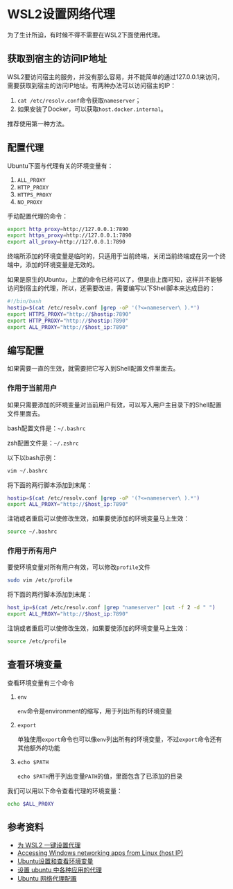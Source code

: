 # WSL2设置网络代理

为了生计所迫，有时候不得不需要在WSL2下面使用代理。

## 获取到宿主的访问IP地址

WSL2要访问宿主的服务，并没有那么容易，并不能简单的通过127.0.0.1来访问，需要获取到宿主的访问IP地址。有两种办法可以访问宿主的IP：

1. `cat /etc/resolv.conf`命令获取`nameserver`；
2. 如果安装了Docker，可以获取`host.docker.internal`。

推荐使用第一种方法。

## 配置代理

Ubuntu下面与代理有关的环境变量有：

1. `ALL_PROXY`
2. `HTTP_PROXY`
3. `HTTPS_PROXY`
4. `NO_PROXY`

手动配置代理的命令：

```bash
export http_proxy=http://127.0.0.1:7890
export https_proxy=http://127.0.0.1:7890
export all_proxy=http://127.0.0.1:7890
```

终端所添加的环境变量是临时的，只适用于当前终端，关闭当前终端或在另一个终端中，添加的环境变量是无效的。

如果是原生的Ubuntu，上面的命令已经可以了，但是由上面可知，这样并不能够访问到宿主的代理，所以，还需要改进，需要编写以下Shell脚本来达成目的：

```bash
#!/bin/bash
hostip=$(cat /etc/resolv.conf |grep -oP '(?<=nameserver\ ).*')
export HTTPS_PROXY="http://$hostip:7890"
export HTTP_PROXY="http://$hostip:7890"
export ALL_PROXY="http://$host_ip:7890"
```

## 编写配置

如果需要一直的生效，就需要把它写入到Shell配置文件里面去。

### 作用于当前用户

如果只需要添加的环境变量对当前用户有效，可以写入用户主目录下的Shell配置文件里面去。

bash配置文件是：`~/.bashrc`

zsh配置文件是：`~/.zshrc`

以下以bash示例：

```bash
vim ~/.bashrc
```

将下面的两行脚本添加到末尾：

```bash
hostip=$(cat /etc/resolv.conf |grep -oP '(?<=nameserver\ ).*')
export ALL_PROXY="http://$host_ip:7890"
```

注销或者重启可以使修改生效，如果要使添加的环境变量马上生效：

```bash
source ~/.bashrc
```

### 作用于所有用户

要使环境变量对所有用户有效，可以修改`profile`文件

```bash
sudo vim /etc/profile
```

将下面的两行脚本添加到末尾：

```bash
host_ip=$(cat /etc/resolv.conf |grep "nameserver" |cut -f 2 -d " ")
export ALL_PROXY="http://$host_ip:7890"
```

注销或者重启可以使修改生效，如果要使添加的环境变量马上生效：

```bash
source /etc/profile
```

## 查看环境变量

查看环境变量有三个命令

1. `env`

    `env`命令是environment的缩写，用于列出所有的环境变量

2. `export`

    单独使用`export`命令也可以像`env`列出所有的环境变量，不过`export`命令还有其他额外的功能

3. `echo $PATH`

    `echo $PATH`用于列出变量`PATH`的值，里面包含了已添加的目录

我们可以用以下命令查看代理的环境变量：

```bash
echo $ALL_PROXY
```

## 参考资料

- [为 WSL2 一键设置代理](https://zhuanlan.zhihu.com/p/153124468)
- [Accessing Windows networking apps from Linux (host IP)](https://learn.microsoft.com/en-us/windows/wsl/networking#accessing-windows-networking-apps-from-linux-host-ip)
- [Ubuntu设置和查看环境变量](https://www.cnblogs.com/lmg-jie/p/9995020.html)
- [设置 ubuntu 中各种应用的代理](https://zhiqiang.org/it/proxy-of-application-in-ubuntu.html)
- [Ubuntu 网络代理配置](https://www.cnblogs.com/wyzersblog/p/13303335.html)
